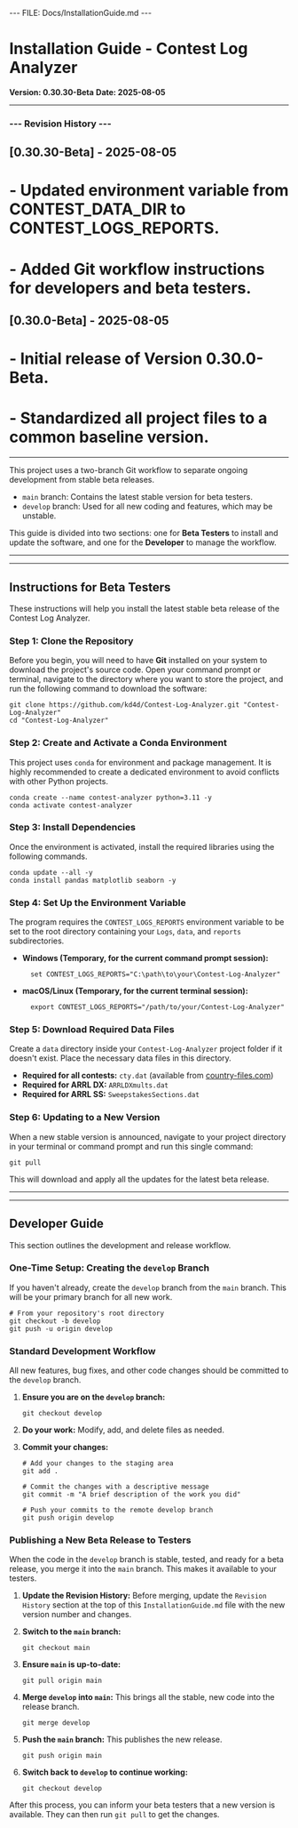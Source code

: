 --- FILE: Docs/InstallationGuide.md ---
# Installation Guide - Contest Log Analyzer

**Version: 0.30.30-Beta**
**Date: 2025-08-05**

---
### --- Revision History ---
## [0.30.30-Beta] - 2025-08-05
# - Updated environment variable from CONTEST_DATA_DIR to CONTEST_LOGS_REPORTS.
# - Added Git workflow instructions for developers and beta testers.
## [0.30.0-Beta] - 2025-08-05
# - Initial release of Version 0.30.0-Beta.
# - Standardized all project files to a common baseline version.
---

This project uses a two-branch Git workflow to separate ongoing development from stable beta releases.

* `main` branch: Contains the latest stable version for beta testers.
* `develop` branch: Used for all new coding and features, which may be unstable.

This guide is divided into two sections: one for **Beta Testers** to install and update the software, and one for the **Developer** to manage the workflow.

---
---

## Instructions for Beta Testers

These instructions will help you install the latest stable beta release of the Contest Log Analyzer.

### Step 1: Clone the Repository

Before you begin, you will need to have **Git** installed on your system to download the project's source code. Open your command prompt or terminal, navigate to the directory where you want to store the project, and run the following command to download the software:

    git clone https://github.com/kd4d/Contest-Log-Analyzer.git "Contest-Log-Analyzer"
    cd "Contest-Log-Analyzer"

### Step 2: Create and Activate a Conda Environment

This project uses `conda` for environment and package management. It is highly recommended to create a dedicated environment to avoid conflicts with other Python projects.

    conda create --name contest-analyzer python=3.11 -y
    conda activate contest-analyzer

### Step 3: Install Dependencies

Once the environment is activated, install the required libraries using the following commands.

    conda update --all -y
    conda install pandas matplotlib seaborn -y

### Step 4: Set Up the Environment Variable

The program requires the `CONTEST_LOGS_REPORTS` environment variable to be set to the root directory containing your `Logs`, `data`, and `reports` subdirectories.

* **Windows (Temporary, for the current command prompt session):**

        set CONTEST_LOGS_REPORTS="C:\path\to\your\Contest-Log-Analyzer"

* **macOS/Linux (Temporary, for the current terminal session):**

        export CONTEST_LOGS_REPORTS="/path/to/your/Contest-Log-Analyzer"

### Step 5: Download Required Data Files

Create a `data` directory inside your `Contest-Log-Analyzer` project folder if it doesn't exist. Place the necessary data files in this directory.

* **Required for all contests:** `cty.dat` (available from [country-files.com](http://www.country-files.com/cty/cty.dat))
* **Required for ARRL DX:** `ARRLDXmults.dat`
* **Required for ARRL SS:** `SweepstakesSections.dat`

### Step 6: Updating to a New Version

When a new stable version is announced, navigate to your project directory in your terminal or command prompt and run this single command:

    git pull

This will download and apply all the updates for the latest beta release.

---
---

## Developer Guide

This section outlines the development and release workflow.

### One-Time Setup: Creating the `develop` Branch

If you haven't already, create the `develop` branch from the `main` branch. This will be your primary branch for all new work.

    # From your repository's root directory
    git checkout -b develop
    git push -u origin develop

### Standard Development Workflow

All new features, bug fixes, and other code changes should be committed to the `develop` branch.

1.  **Ensure you are on the `develop` branch:**

        git checkout develop

2.  **Do your work:** Modify, add, and delete files as needed.
3.  **Commit your changes:**

        # Add your changes to the staging area
        git add .
        
        # Commit the changes with a descriptive message
        git commit -m "A brief description of the work you did"
        
        # Push your commits to the remote develop branch
        git push origin develop

### Publishing a New Beta Release to Testers

When the code in the `develop` branch is stable, tested, and ready for a beta release, you merge it into the `main` branch. This makes it available to your testers.

1.  **Update the Revision History:** Before merging, update the `Revision History` section at the top of this `InstallationGuide.md` file with the new version number and changes.
2.  **Switch to the `main` branch:**

        git checkout main

3.  **Ensure `main` is up-to-date:**

        git pull origin main

4.  **Merge `develop` into `main`:** This brings all the stable, new code into the release branch.

        git merge develop

5.  **Push the `main` branch:** This publishes the new release.

        git push origin main

6.  **Switch back to `develop` to continue working:**

        git checkout develop

After this process, you can inform your beta testers that a new version is available. They can then run `git pull` to get the changes.